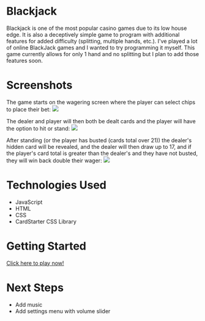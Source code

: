 # Blackjack
Blackjack is one of the most popular casino games due to its low house edge. It is also a deceptively simple game to program with additional features for added difficulty (splitting, multiple hands, etc.). I've played a lot of online BlackJack games and I wanted to try programming it myself. This game currently allows for only 1 hand and no splitting but I plan to add those features soon.

# Screenshots

The game starts on the wagering screen where the player can select chips to place their bet:
<img src="https://i.imgur.com/mskHwKP.png">

The dealer and player will then both be dealt cards and the player will have the option to hit or stand:
<img src="https://i.imgur.com/DwECnql.png">

After standing (or the player has busted (cards total over 21)) the dealer's hidden card will be revealed, and the dealer will then draw up to 17, and if the player's card total is greater than the dealer's and they have not busted, they will win back double their wager:
<img src="https://i.imgur.com/nq4QtnV.png">


# Technologies Used

- JavaScript
- HTML
- CSS
- CardStarter CSS Library

# Getting Started


[Click here to play now!](https://arzansa.github.io/Blackjack/)

# Next Steps

- Add music
- Add settings menu with volume slider